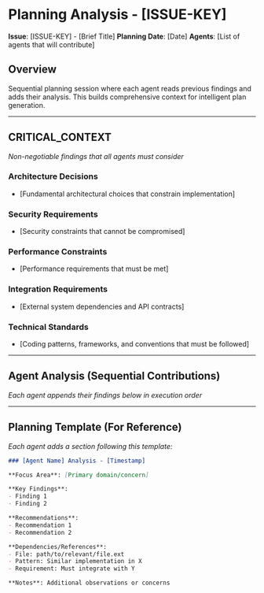 # Planning Analysis - [ISSUE-KEY]

**Issue**: [ISSUE-KEY] - [Brief Title]
**Planning Date**: [Date]
**Agents**: [List of agents that will contribute]

## Overview

Sequential planning session where each agent reads previous findings and adds their analysis. This builds comprehensive context for intelligent plan generation.

---

## CRITICAL_CONTEXT

*Non-negotiable findings that all agents must consider*

### Architecture Decisions
- [Fundamental architectural choices that constrain implementation]

### Security Requirements
- [Security constraints that cannot be compromised]

### Performance Constraints
- [Performance requirements that must be met]

### Integration Requirements
- [External system dependencies and API contracts]

### Technical Standards
- [Coding patterns, frameworks, and conventions that must be followed]

---

## Agent Analysis (Sequential Contributions)

*Each agent appends their findings below in execution order*

---

## Planning Template (For Reference)

*Each agent adds a section following this template:*

```markdown
### [Agent Name] Analysis - [Timestamp]

**Focus Area**: [Primary domain/concern]

**Key Findings**:
- Finding 1
- Finding 2

**Recommendations**:
- Recommendation 1
- Recommendation 2

**Dependencies/References**:
- File: path/to/relevant/file.ext
- Pattern: Similar implementation in X
- Requirement: Must integrate with Y

**Notes**: Additional observations or concerns
```